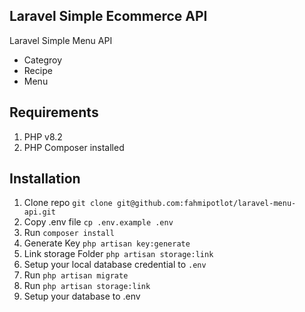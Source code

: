 ## Laravel Simple Ecommerce API 

Laravel Simple Menu API
- Categroy
- Recipe
- Menu

## Requirements
1. PHP v8.2
2. PHP Composer installed

## Installation 

1. Clone repo `git clone git@github.com:fahmipotlot/laravel-menu-api.git`
2. Copy .env file `cp .env.example .env`
3. Run `composer install`
4. Generate Key `php artisan key:generate`
5. Link storage Folder `php artisan storage:link`
6. Setup your local database credential to `.env`
7. Run `php artisan migrate`
8. Run `php artisan storage:link`
9. Setup your database to .env

